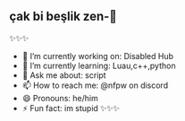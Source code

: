 ## çak bi beşlik zen-👋

✨✨✨
- 🔭 I’m currently working on: Disabled Hub
- 🌱 I’m currently learning: Luau,c++,python
- 💬 Ask me about: script
- 📫 How to reach me: @nfpw on discord
- 😄 Pronouns: he/him
- ⚡ Fun fact: im stupid
✨✨✨
